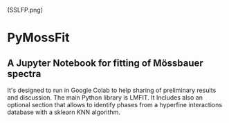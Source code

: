 (SSLFP.png)

# PyMossFit

## A Jupyter Notebook for fitting of Mössbauer spectra

It's designed to run in Google Colab to help sharing of preliminary results and discussion. The main Python library is LMFIT. It Includes also an optional section that allows to identify phases from a hyperfine interactions database with a sklearn KNN algorithm.
